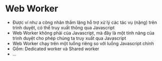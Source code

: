 # Web Worker

+ Được ví như a công nhân thầm lặng hỗ trợ xử lý các tác vụ (nặng) trên trình duyệt, có thể truy xuất thông qua Javascript
+ Web Worker không phải của Javascript, mà đây là một tính năng của trình duyệt cho phép chúng ta truy xuất qua Javascript
+ Web Worker chạy trên một luồng riêng so với luồng Javascript chính
+ Gồm: Dedicated worker và Shared worker
+ ...
